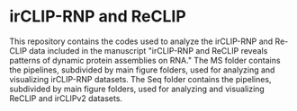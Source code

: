 # irCLIP-RNP and ReCLIP
This repository contains the codes used to analyze the irCLIP-RNP and Re-CLIP data included in the manuscript "irCLIP-RNP and ReCLIP reveals patterns of dynamic protein assemblies on RNA." The MS folder contains the pipelines, subdivided by main figure folders, used for analyzing and visualizing irCLIP-RNP datasets. The Seq folder contains the pipelines, subdivided by main figure folders, used for analyzing and visualizing ReCLIP and irCLIPv2 datasets.
